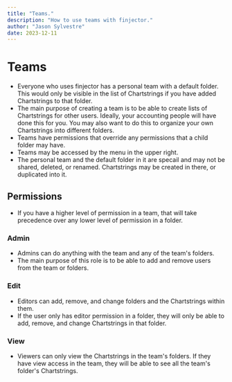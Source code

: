 ```yaml
---
title: "Teams."
description: "How to use teams with finjector."
author: "Jason Sylvestre"
date: 2023-12-11
---
```


# Teams

  - Everyone who uses finjector has a personal team with a default folder. This would only be visible in the list of Chartstrings if you have added Chartstrings to that folder.
  - The main purpose of creating a team is to be able to create lists of Chartstrings for other users. Ideally, your accounting people will have done this for you. You may also want to do this to organize your own Chartstrings into different folders.
  - Teams have permissions that override any permissions that a child folder may have.
  - Teams may be accessed by the menu in the upper right.
  - The personal team and the default folder in it are specail and may not be shared, deleted, or renamed. Chartstrings may be created in there, or duplicated into it.

## Permissions
- If you have a higher level of permission in a team, that will take precedence over any lower level of permission in a folder.

### Admin
- Admins can do anything with the team and any of the team's folders.
- The main purpose of this role is to be able to add and remove users from the team or folders.

### Edit
- Editors can add, remove, and change folders and the Chartstrings within them.
- If the user only has editor permission in a folder, they will only be able to add, remove, and change Chartstrings in that folder.

### View 
- Viewers can only view the Chartstrings in the team's folders. If they have view access in the team, they will be able to see all the team's folder's Chartstrings.
